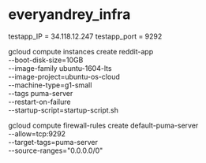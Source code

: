 # everyandrey_infra

testapp_IP = 34.118.12.247
testapp_port = 9292


gcloud compute instances create reddit-app \
--boot-disk-size=10GB \
--image-family ubuntu-1604-lts \
--image-project=ubuntu-os-cloud \
--machine-type=g1-small \
--tags puma-server \
--restart-on-failure \
--startup-script=startup-script.sh


gcloud compute firewall-rules create default-puma-server \
--allow=tcp:9292 \
--target-tags=puma-server \
--source-ranges="0.0.0.0/0"
